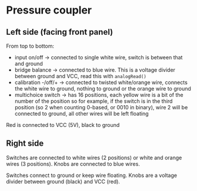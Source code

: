 # Pressure coupler

## Left side (facing front panel)

From top to bottom:

- input on/off -> connected to single white wire, switch is between that and ground
- bridge balance -> connected to blue wire. This is a voltage divider between ground and VCC, read this with `analogRead()`
- calibration -/off/+ -> connected to twisted white/orange wire, connects
  the white wire to ground, nothing to ground or the orange wire to ground
- multichoice switch -> has 16 positions, each yellow wire is a bit of the number of the position
  so for example, if the switch is in the third position (so 2 when counting 0-based, or 0010 in binary),
	wire 2 will be connected to ground, all other wires will be left floating

Red is connected to VCC (5V), black to ground

## Right side

Switches are connected to white wires (2 positions) or white and orange wires (3 positions). Knobs are connected to blue wires.

Switches connect to ground or keep wire floating. Knobs are a voltage divider between ground (black) and VCC (red).
